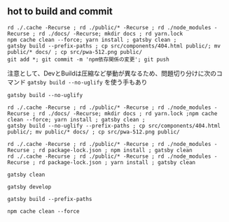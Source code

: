 ## hot to build and commit
```
rd ./.cache -Recurse ; rd ./public/* -Recurse ; rd ./node_modules -Recurse ; rd ./docs/ -Recurse; mkdir docs ; rd yarn.lock
npm cache clean --force; yarn install ; gatsby clean ;
gatsby build --prefix-paths ; cp src/components/404.html public/; mv public/* docs/ ; cp src/pwa-512.png public/
git add *; git commit -m 'npm依存関係の変更'; git push

```


注意として、DevとBuildは圧縮など挙動が異なるため、問題切り分けに次のコマンド `gatsby build --no-uglify` を使う手もあり
```
gatsby build --no-uglify
```

```
rd ./.cache -Recurse ; rd ./public/* -Recurse ; rd ./node_modules -Recurse ; rd ./docs/ -Recurse; mkdir docs ; rd yarn.lock ;npm cache clean --force; yarn install ; gatsby clean ;
gatsby build --no-uglify --prefix-paths ; cp src/components/404.html public/; mv public/* docs/ ; cp src/pwa-512.png public/
```


```
rd ./.cache -Recurse ; rd ./public/* -Recurse ; rd ./node_modules -Recurse ; rd package-lock.json ; npm install ; gatsby clean
rd ./.cache -Recurse ; rd ./public/* -Recurse ; rd ./node_modules -Recurse ; rd package-lock.json ; yarn install ; gatsby clean
```


```
gatsby clean
```

```
gatsby develop
```

```
gatsby build --prefix-paths
```

```
npm cache clean --force
```








